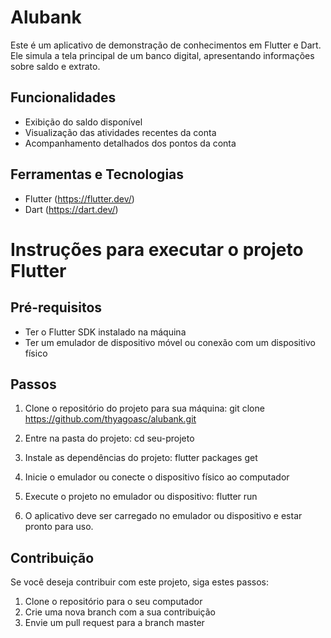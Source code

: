 # Alubank

Este é um aplicativo de demonstração de conhecimentos em Flutter e Dart. Ele simula a tela principal de um banco digital, apresentando informações sobre saldo e extrato.

## Funcionalidades
- Exibição do saldo disponível
- Visualização das atividades recentes da conta
- Acompanhamento detalhados dos pontos da conta

## Ferramentas e Tecnologias
- Flutter (https://flutter.dev/)
- Dart (https://dart.dev/)

# Instruções para executar o projeto Flutter

## Pré-requisitos
- Ter o Flutter SDK instalado na máquina
- Ter um emulador de dispositivo móvel ou conexão com um dispositivo físico

## Passos
1. Clone o repositório do projeto para sua máquina:
   git clone https://github.com/thyagoasc/alubank.git

2. Entre na pasta do projeto:
   cd seu-projeto

3. Instale as dependências do projeto:
   flutter packages get

4. Inicie o emulador ou conecte o dispositivo físico ao computador

5. Execute o projeto no emulador ou dispositivo:
   flutter run

6. O aplicativo deve ser carregado no emulador ou dispositivo e estar pronto para uso.

## Contribuição
Se você deseja contribuir com este projeto, siga estes passos:
1. Clone o repositório para o seu computador
2. Crie uma nova branch com a sua contribuição
3. Envie um pull request para a branch master

